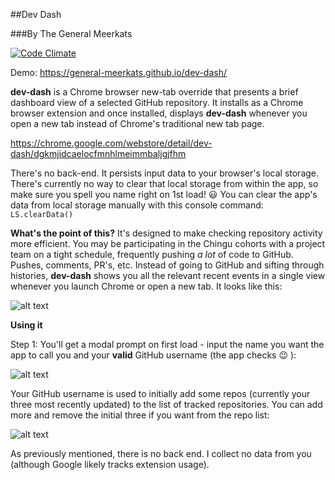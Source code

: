 ##Dev Dash

###By The General Meerkats

[![Code Climate](https://codeclimate.com/github/general-meerkats/dev-dash/badges/gpa.svg)](https://codeclimate.com/github/general-meerkats/dev-dash)

Demo: https://general-meerkats.github.io/dev-dash/

**dev-dash** is a Chrome browser new-tab override that presents a brief dashboard view of a selected GitHub repository.  It installs as a Chrome browser extension and once installed, displays **dev-dash** whenever you open a new tab instead of Chrome's traditional new tab page.

https://chrome.google.com/webstore/detail/dev-dash/dgkmjidcaelocfmnhlmeimmbaljgjfhm

There's no back-end.  It persists input data to your browser's local storage.  There's currently no way to clear that local storage from within the app, so make sure you spell you name right on 1st load! :smiley:  You can clear the app's data from local storage manually with this console command: `LS.clearData()`

**What's the point of this?** It's designed to make checking repository activity more efficient.  You may be participating in the Chingu cohorts with a project team on a tight schedule, frequently pushing _a lot_ of code to GitHub. Pushes, comments, PR's, etc.  Instead of going to GitHub and sifting through histories, **dev-dash** shows you all the relevant recent events in a single view whenever you launch Chrome or open a new tab.  It looks like this:

![alt text](https://discourse-user-assets.s3.amazonaws.com/original/3X/4/4/443ca4e6e9cb2dcefac42996818d1cb35b7789ab.png "Screenshot 1")

**Using it**

Step 1: You'll get a modal prompt on first load - input the name you want the app to call you and your **valid** GitHub username (the app checks :wink: ):

![alt text](https://discourse-user-assets.s3.amazonaws.com/original/3X/f/7/f71599b1dabe0bbc5bcdc1ccf6d7c952dc74aea2.png "Screenshot 2")

Your GitHub username is used to initially add some repos (currently your three most recently updated) to the list of tracked repositories.  You can add more and remove the initial three if you want from the repo list:

![alt text](https://discourse-user-assets.s3.amazonaws.com/original/3X/1/b/1b18e97e2e73589c656c4b659e4ff0a67d127574.png "Screenshot 3")

As previously mentioned, there is no back end.  I collect no data from you (although Google likely tracks extension usage).
